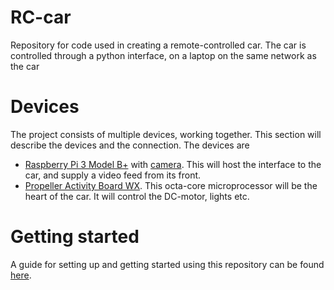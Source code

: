 # RC-car

Repository for code used in creating a remote-controlled car. The car is controlled through a python interface, on a
laptop on the same network as the car

# Devices

The project consists of multiple devices, working together. This section will describe the devices and the connection.
The devices are

- [Raspberry Pi 3 Model B+](https://www.raspberrypi.org/products/raspberry-pi-3-model-b/)
  with [camera](https://www.raspberrypi.org/products/camera-module-v2/). This will host the interface to the car, and
  supply a video feed from its front.
- [Propeller Activity Board WX](https://www.parallax.com/product/propeller-activity-board-wx/). This octa-core
  microprocessor will be the heart of the car. It will control the DC-motor, lights etc.

# Getting started

A guide for setting up and getting started using this repository can be
found [here](https://github.com/Ernstsen/RC-car/wiki/Setup).

